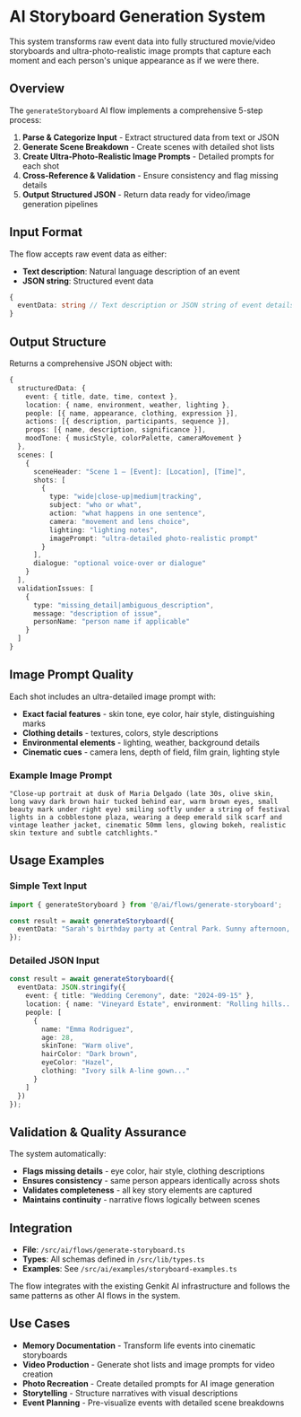 # AI Storyboard Generation System

This system transforms raw event data into fully structured movie/video storyboards and ultra-photo-realistic image prompts that capture each moment and each person's unique appearance as if we were there.

## Overview

The `generateStoryboard` AI flow implements a comprehensive 5-step process:

1. **Parse & Categorize Input** - Extract structured data from text or JSON
2. **Generate Scene Breakdown** - Create scenes with detailed shot lists  
3. **Create Ultra-Photo-Realistic Image Prompts** - Detailed prompts for each shot
4. **Cross-Reference & Validation** - Ensure consistency and flag missing details
5. **Output Structured JSON** - Return data ready for video/image generation pipelines

## Input Format

The flow accepts raw event data as either:
- **Text description**: Natural language description of an event
- **JSON string**: Structured event data

```typescript
{
  eventData: string // Text description or JSON string of event details
}
```

## Output Structure

Returns a comprehensive JSON object with:

```typescript
{
  structuredData: {
    event: { title, date, time, context },
    location: { name, environment, weather, lighting },
    people: [{ name, appearance, clothing, expression }],
    actions: [{ description, participants, sequence }],
    props: [{ name, description, significance }],
    moodTone: { musicStyle, colorPalette, cameraMovement }
  },
  scenes: [
    {
      sceneHeader: "Scene 1 – [Event]: [Location], [Time]",
      shots: [
        {
          type: "wide|close-up|medium|tracking",
          subject: "who or what",
          action: "what happens in one sentence", 
          camera: "movement and lens choice",
          lighting: "lighting notes",
          imagePrompt: "ultra-detailed photo-realistic prompt"
        }
      ],
      dialogue: "optional voice-over or dialogue"
    }
  ],
  validationIssues: [
    {
      type: "missing_detail|ambiguous_description",
      message: "description of issue",
      personName: "person name if applicable"
    }
  ]
}
```

## Image Prompt Quality

Each shot includes an ultra-detailed image prompt with:
- **Exact facial features** - skin tone, eye color, hair style, distinguishing marks
- **Clothing details** - textures, colors, style descriptions
- **Environmental elements** - lighting, weather, background details  
- **Cinematic cues** - camera lens, depth of field, film grain, lighting style

### Example Image Prompt
```
"Close-up portrait at dusk of Maria Delgado (late 30s, olive skin, long wavy dark brown hair tucked behind ear, warm brown eyes, small beauty mark under right eye) smiling softly under a string of festival lights in a cobblestone plaza, wearing a deep emerald silk scarf and vintage leather jacket, cinematic 50mm lens, glowing bokeh, realistic skin texture and subtle catchlights."
```

## Usage Examples

### Simple Text Input
```typescript
import { generateStoryboard } from '@/ai/flows/generate-storyboard';

const result = await generateStoryboard({
  eventData: "Sarah's birthday party at Central Park. Sunny afternoon, 15 friends, cake and balloons by the lake..."
});
```

### Detailed JSON Input  
```typescript
const result = await generateStoryboard({
  eventData: JSON.stringify({
    event: { title: "Wedding Ceremony", date: "2024-09-15" },
    location: { name: "Vineyard Estate", environment: "Rolling hills..." },
    people: [
      {
        name: "Emma Rodriguez",
        age: 28,
        skinTone: "Warm olive",
        hairColor: "Dark brown",
        eyeColor: "Hazel",
        clothing: "Ivory silk A-line gown..."
      }
    ]
  })
});
```

## Validation & Quality Assurance

The system automatically:
- **Flags missing details** - eye color, hair style, clothing descriptions
- **Ensures consistency** - same person appears identically across shots
- **Validates completeness** - all key story elements are captured
- **Maintains continuity** - narrative flows logically between scenes

## Integration

- **File**: `/src/ai/flows/generate-storyboard.ts`
- **Types**: All schemas defined in `/src/lib/types.ts`
- **Examples**: See `/src/ai/examples/storyboard-examples.ts`

The flow integrates with the existing Genkit AI infrastructure and follows the same patterns as other AI flows in the system.

## Use Cases

- **Memory Documentation** - Transform life events into cinematic storyboards
- **Video Production** - Generate shot lists and image prompts for video creation
- **Photo Recreation** - Create detailed prompts for AI image generation
- **Storytelling** - Structure narratives with visual descriptions
- **Event Planning** - Pre-visualize events with detailed scene breakdowns